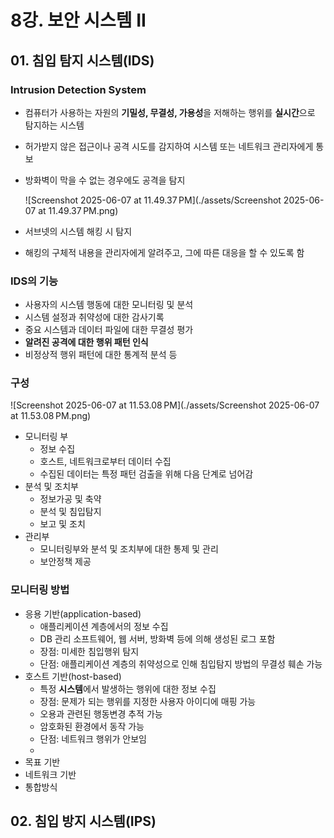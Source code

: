 # 8강. 보안 시스템 II

## 01. 침입 탐지 시스템(IDS)

### Intrusion Detection System

- 컴퓨터가 사용하는 자원의 **기밀성, 무결성, 가용성**을 저해하는 행위를 **실시간**으로 탐지하는 시스템
- 허가받지 않은 접근이나 공격 시도를 감지하여 시스템 또는 네트워크 관리자에게 통보 

- 방화벽이 막을 수 없는 경우에도 공격을 탐지

  ![Screenshot 2025-06-07 at 11.49.37 PM](./assets/Screenshot 2025-06-07 at 11.49.37 PM.png)

- 서브넷의 시스템 해킹 시 탐지
- 해킹의 구체적 내용을 관리자에게 알려주고, 그에 따른 대응을 할 수 있도록 함



### IDS의 기능

- 사용자의 시스템 행동에 대한 모니터링 및 분석
- 시스템 설정과 취약성에 대한 감사기록
- 중요 시스템과 데이터 파일에 대한 무결성 평가
- **알려진 공격에 대한 행위 패턴 인식**
- 비정상적 행위 패턴에 대한 통계적 분석 등



### 구성

![Screenshot 2025-06-07 at 11.53.08 PM](./assets/Screenshot 2025-06-07 at 11.53.08 PM.png)



- 모니터링 부
  - 정보 수집
  - 호스트, 네트워크로부터 데이터 수집
  - 수집된 데이터는 특정 패턴 검출을 위해 다음 단계로 넘어감
- 분석 및 조치부
  - 정보가공 및 축약
  - 분석 및 침입탐지
  - 보고 및 조치
- 관리부
  - 모니터링부와 분석 및 조치부에 대한 통제 및 관리
  - 보안정책 제공



### 모니터링 방법

- 응용 기반(application-based)
  - 애플리케이션 계층에서의 정보 수집
  - DB 관리 소프트웨어, 웹 서버, 방화벽 등에 의해 생성된 로그 포함
  - 장점: 미세한 침입행위 탐지
  - 단점: 애플리케이션 계층의 취약성으로 인해 침입탐지 방법의 무결성 훼손 가능
- 호스트 기반(host-based)
  - 특정 **시스템**에서 발생하는 행위에 대한 정보 수집
  - 장점: 문제가 되는 행위를 지정한 사용자 아이디에 매핑 가능
  - 오용과 관련된 행동변경 추적 가능
  - 암호화된 환경에서 동작 가능
  - 단점: 네트워크 행위가 안보임
  - 
- 목표 기반
- 네트워크 기반
- 통합방식



## 02. 침입 방지 시스템(IPS)

### 